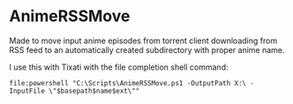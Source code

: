 # AnimeRSSMove
Made to move input anime episodes from torrent client downloading from RSS feed to an automatically created subdirectory with proper anime name.

I use this with Tixati with the file completion shell command:

```
file:powershell "C:\Scripts\AnimeRSSMove.ps1 -OutputPath X:\ -InputFile \"$basepath$name$ext\""
```
